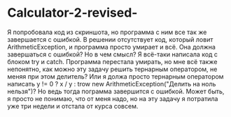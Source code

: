 # Calculator-2-revised-
Я попробовала код из скриншота, но программа с ним все так же завершается с ошибкой. В решении отсутствует код, который ловит ArithmeticException, и программа просто умирает и всё. Она должна завершаться с ошибкой? Но в чем смысл? 
Я всё-таки написала код с блоком try и catch. Программа перестала умирать, но мне всё также непонятно, как можно эту задачу решить тернарным оператором, не меняя при этом делитель? Или я должа просто тернарным оператором написать 
y != 0 ? x / y : trow new ArithmeticException("Делить на ноль нельзя")?
Но ведь тогда пограмма завершится с ошибкой.
Может быть, я просто не понимаю, что от меня надо, но на эту задачу я потратила уже три недели и отстала от курса совсем. 
